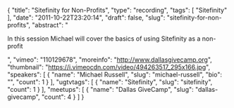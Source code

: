 {
  "title": "Sitefinity for Non-Profits",
  "type": "recording",
  "tags": [
    "Sitefinity"
  ],
  "date": "2011-10-22T23:20:14",
  "draft": false,
  "slug": "sitefinity-for-non-profits",
  "abstract": "<p>In this session Michael will cover the basics of using Sitefinity as a non-profit</p>",
  "vimeo": "110129678",
  "moreinfo": "http://www.dallasgivecamp.org",
  "thumbnail": "https://i.vimeocdn.com/video/494263517_295x166.jpg",
  "speakers": [
    {
      "name": "Michael Russell",
      "slug": "michael-russell",
      "bio": "",
      "count": 1
    }
  ],
  "ugtvtags": [
    {
      "name": "Sitefinity",
      "slug": "sitefinity",
      "count": 1
    }
  ],
  "meetups": [
    {
      "name": "Dallas GiveCamp",
      "slug": "dallas-givecamp",
      "count": 4
    }
  ]
}